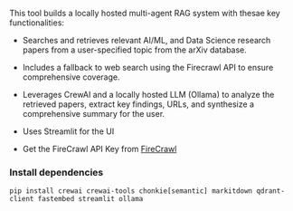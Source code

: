 This tool builds a locally hosted multi-agent RAG system with thesae key functionalities:

- Searches and retrieves relevant AI/ML, and Data Science research papers from a user-specified topic from the arXiv database.

- Includes a fallback to web search using the Firecrawl API to ensure comprehensive coverage.

- Leverages CrewAI and a locally hosted LLM (Ollama) to analyze the retrieved papers, extract key findings, URLs, and synthesize a comprehensive summary for the user.

- Uses Streamlit for the UI

- Get the FireCrawl API Key from [FireCrawl](https://www.firecrawl.dev/)

### Install dependencies
```pip install crewai crewai-tools chonkie[semantic] markitdown qdrant-client fastembed streamlit ollama```
